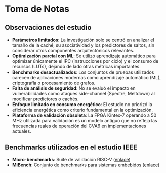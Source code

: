 # Toma de Notas

## Observaciones del estudio
- **Parámetros limitados**: La investigación solo se centró en analizar el tamaño de la caché, su asociatividad y los predictores de saltos, sin considerar otros componentes arquitectónicos relevantes.
- **Optimización parcial con ML**: Se utilizó aprendizaje automático para optimizar únicamente el IPC (instrucciones por ciclo) y el consumo de recursos (LUTs), dejando de lado otras métricas importantes.
- **Benchmarks desactualizados**: Los conjuntos de pruebas utilizados carecen de aplicaciones modernas como aprendizaje automático (ML), criptografía o procesamiento de grafos.
- **Falta de análisis de seguridad**: No se evaluó el impacto en vulnerabilidades como ataques side-channel (Spectre, Meltdown) al modificar predictores o cachés.
- **Enfoque limitado en consumo energético**: El estudio no priorizó la eficiencia energética como criterio fundamental en la optimización.
- **Plataforma de validación obsoleta**: La FPGA Kintex-7 operando a 50 MHz utilizada para validación es un modelo antiguo que no refleja las frecuencias reales de operación del CVA6 en implementaciones actuales.

## Benchmarks utilizados en el estudio IEEE
- **Micro-benchmarks**: Suite de validación RISC-V ([enlace](https://github.com/darchr/riscv-validation))
- **MiBench**: Conjunto de benchmarks para sistemas embebidos ([enlace](https://github.com/darchr/riscv-validation))